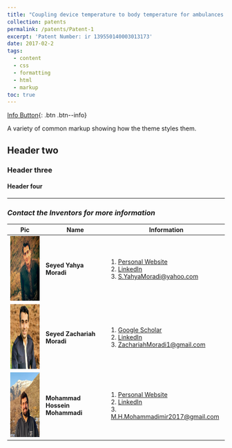 ```yaml
---
title: "Coupling device temperature to body temperature for ambulances and hospitals sera"
collection: patents
permalink: /patents/Patent-1
excerpt: 'Patent Number: ir 139550140003013173'
date: 2017-02-2
tags:
  - content
  - css
  - formatting
  - html
  - markup
toc: true
---
```


[Info Button](#){: .btn .btn--info}

A variety of common markup showing how the theme styles them.

## Header two

### Header three

#### Header four

---

### <i>Contact the Inventors for more information</i>


| Pic            | Name   |    Information    |
| --------         | ------ | -----------| 
| <img width="150" height="150" src='/images/SeyedYahyaMoradi.png'>    | <b>Seyed Yahya Moradi</b>  | 1. <a href="https://about.me/smoradi" target="_blank">Personal Website</a> <br> 2. <a href="https://www.linkedin.com/in/seyed-yahya-moradi-39138685/" target="_blank">LinkedIn</a> <br> 3. S.YahyaMoradi@yahoo.com       |
| <img width="150" height="150" src='/images/SeyedZachariahMoradi.png'>    | <b>Seyed Zachariah Moradi</b>  | 1. <a href="https://scholar.google.com/citations?user=G01QLa0AAAAJ&hl=en" target="_blank">Google Scholar</a> <br> 2. <a href="https://www.linkedin.com/in/seyed-zachariah-moradi-24725b144/" target="_blank">LinkedIn</a> <br> 3. ZachariahMoradi1@gmail.com       |
| <img width="150" height="150" src='/images/Profile.png'>    | <b>Mohammad Hossein Mohammadi</b>   | 1. <a href="http://mohammadimh76.github.io/" target="_blank">Personal Website</a> <br> 2. <a href="https://www.linkedin.com/in/mohammadimh76/" target="_blank">LinkedIn</a> <br> 3. M.H.Mohammadimir2017@gmail.com              |
